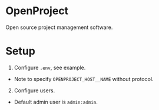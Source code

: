 # OpenProject
Open source project management software.

# Setup 
1. Configure `.env`, see example.
  - Note to specify `OPENPROJECT_HOST__NAME` without protocol.
2. Configure users.
  - Default admin user is `admin:admin`.
